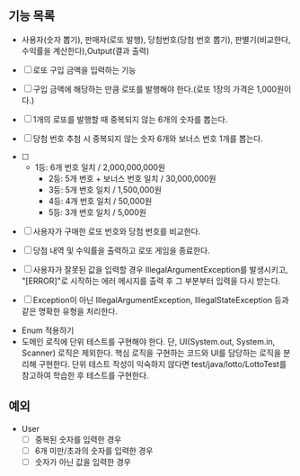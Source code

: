 ## 기능 목록
- 사용자(숫자 뽑기), 판매자(로또 발행), 당첨번호(당첨 번호 뽑기), 판별기(비교한다, 수익률을 계산한다),Output(결과 출력)
- [ ] 로또 구입 금액을 입력하는 기능
- [ ] 구입 금액에 해당하는 만큼 로또를 발행해야 한다.(로또 1장의 가격은 1,000원이다.)
- [ ] 1개의 로또를 발행할 때 중복되지 않는 6개의 숫자를 뽑는다.
- [ ] 당첨 번호 추첨 시 중복되지 않는 숫자 6개와 보너스 번호 1개를 뽑는다.
- [ ] - 1등: 6개 번호 일치 / 2,000,000,000원
    - 2등: 5개 번호 + 보너스 번호 일치 / 30,000,000원
    - 3등: 5개 번호 일치 / 1,500,000원
    - 4등: 4개 번호 일치 / 50,000원
    - 5등: 3개 번호 일치 / 5,000원
- [ ] 사용자가 구매한 로또 번호와 당첨 번호를 비교한다.
- [ ] 당첨 내역 및 수익률을 출력하고 로또 게임을 종료한다.
- [ ] 사용자가 잘못된 값을 입력할 경우 IllegalArgumentException를 발생시키고, "[ERROR]"로 시작하는 에러 메시지를 출력 후 그 부분부터 입력을 다시 받는다.
- [ ] Exception이 아닌 IllegalArgumentException, IllegalStateException 등과 같은 명확한 유형을 처리한다.


- Enum 적용하기
- 도메인 로직에 단위 테스트를 구현해야 한다. 단, UI(System.out, System.in, Scanner) 로직은 제외한다.
  핵심 로직을 구현하는 코드와 UI를 담당하는 로직을 분리해 구현한다.
  단위 테스트 작성이 익숙하지 않다면 test/java/lotto/LottoTest를 참고하여 학습한 후 테스트를 구현한다.

## 예외
- User
  - [ ] 중복된 숫자를 입력한 경우
  - [ ] 6개 미만/초과의 숫자를 입력한 경우
  - [ ] 숫자가 아닌 값을 입력한 경우